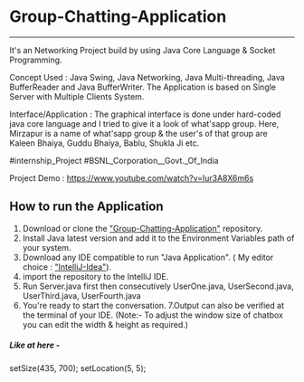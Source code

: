 # Group-Chatting-Application
---------------------------------------------------------------------------------------------------------------------------------------------
It's an Networking Project build by using Java Core Language & Socket Programming.

Concept Used : Java Swing, Java Networking, Java Multi-threading, Java BufferReader and Java BufferWriter.
The Application is based on Single Server with Multiple Clients System.

Interface/Application : The graphical interface is done under hard-coded java core language and I tried to give it a look of what'sapp group.
Here, Mirzapur is a name of what'sapp group & the user's of that group are Kaleen Bhaiya, Guddu Bhaiya, Bablu, Shukla Ji etc.

#internship_Project
#BSNL_Corporation__Govt._Of_India

Project Demo : https://www.youtube.com/watch?v=lur3A8X6m6s

## How to run the Application
1. Download or clone the ["Group-Chatting-Application"](https://github.com/uttamkeshri786/Group-Chatting-Application) repository.
2. Install Java latest version and add it to the Environment Variables path of your system.
3. Download any IDE compatible to run "Java Application". ( My editor choice : ["IntelliJ-Idea"](https://www.jetbrains.com/idea/)).
4. import the repository to the IntelliJ IDE.
5. Run Server.java first then consecutively UserOne.java, UserSecond.java, UserThird.java, UserFourth.java
6. You're ready to start the conversation.
7.Output can also be verified at the terminal of your IDE.
(Note:- To adjust the window size of chatbox you can edit the width & height as required.)
##### Like at here -
setSize(435, 700);
setLocation(5, 5);
       
